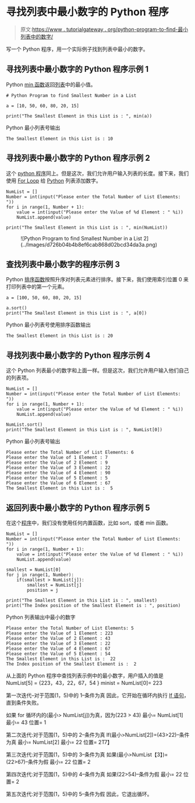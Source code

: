 # 寻找列表中最小数字的 Python 程序

> 原文:[https://www . tutorialgateway . org/python-program-to-find-最小列表中的数字/](https://www.tutorialgateway.org/python-program-to-find-smallest-number-in-a-list/)

写一个 Python 程序，用一个实际例子找到列表中最小的数字。

## 寻找列表中最小数字的 Python 程序示例 1

Python [min 函数](https://www.tutorialgateway.org/python-min-list-function/)返回[列表](https://www.tutorialgateway.org/python-list/)中的最小值。

```
# Python Program to find Smallest Number in a List 

a = [10, 50, 60, 80, 20, 15]

print("The Smallest Element in this List is : ", min(a))
```

Python 最小列表号输出

```
The Smallest Element in this List is : 10
```

## 寻找列表中最小数字的 Python 程序示例 2

这个 [python 程序](https://www.tutorialgateway.org/python-programming-examples/)同上。但是这次，我们允许用户输入列表的长度。接下来，我们使用 [For Loop](https://www.tutorialgateway.org/python-for-loop/) 给 [Python](https://www.tutorialgateway.org/python-tutorial/) 列表添加数字。

```
NumList = []
Number = int(input("Please enter the Total Number of List Elements: "))
for i in range(1, Number + 1):
    value = int(input("Please enter the Value of %d Element : " %i))
    NumList.append(value)

print("The Smallest Element in this List is : ", min(NumList))
```

<figure class="wp-block-image">![Python Program to find Smallest Number in a List 2](../Images/d726b04b4b8ef6cab868d02bcd34da3a.png)</figure>

## 查找列表中最小数字的程序示例 3

Python [排序函数](https://www.tutorialgateway.org/python-sort-list-function/)按照升序对列表元素进行排序。接下来，我们使用索引位置 0 来打印列表中的第一个元素。

```
a = [100, 50, 60, 80, 20, 15]

a.sort()
print("The Smallest Element in this List is : ", a[0])
```

Python 最小列表号使用排序函数输出

```
The Smallest Element in this List is : 20
```

## 寻找列表中最小数字的 Python 程序示例 4

这个 Python 列表最小的数字和上面一样。但是这次，我们允许用户输入他们自己的列表项。

```
NumList = []
Number = int(input("Please enter the Total Number of List Elements: "))
for i in range(1, Number + 1):
    value = int(input("Please enter the Value of %d Element : " %i))
    NumList.append(value)

NumList.sort()
print("The Smallest Element in this List is : ", NumList[0])
```

Python 最小列表号输出

```
Please enter the Total Number of List Elements: 6
Please enter the Value of 1 Element : 7
Please enter the Value of 2 Element : 9
Please enter the Value of 3 Element : 22
Please enter the Value of 4 Element : 90
Please enter the Value of 5 Element : 5
Please enter the Value of 6 Element : 67
The Smallest Element in this List is :  5
```

## 返回列表中最小数字的 Python 程序示例 5

在这个[程序](https://www.tutorialgateway.org/python-programming-examples/)中，我们没有使用任何内置函数，比如 sort，或者 min 函数。

```
NumList = []
Number = int(input("Please enter the Total Number of List Elements: "))
for i in range(1, Number + 1):
    value = int(input("Please enter the Value of %d Element : " %i))
    NumList.append(value)

smallest = NumList[0]    
for j in range(1, Number):
    if(smallest > NumList[j]):
        smallest = NumList[j]
        position = j

print("The Smallest Element in this List is : ", smallest)
print("The Index position of the Smallest Element is : ", position)
```

Python 列表输出中最小的数字

```
Please enter the Total Number of List Elements: 5
Please enter the Value of 1 Element : 223
Please enter the Value of 2 Element : 43
Please enter the Value of 3 Element : 22
Please enter the Value of 4 Element : 67
Please enter the Value of 5 Element : 54
The Smallest Element in this List is :  22
The Index position of the Smallest Element is :  2
```

从上面的 Python 程序中查找列表示例中的最小数字，用户插入的值是
NumList[5] = {223，43，22，67，54 }
minist = NumList[0]= 223

第一次迭代–对于范围(1，5)中的 1–条件为真
因此，它开始在循环内执行 [If 语句](https://www.tutorialgateway.org/python-if-statement/)，直到条件失败。

如果 for 循环内的(最小> NumList[j])为真，因为(223 > 43)
最小= NumList[1]
最小= 43
位置= 1

第二次迭代:对于范围(1，5)中的 2–条件为真
If(最小>NumList[2])=(43>22)–条件为真
最小= NumList[2]
最小= 22
位置= 2T7】

第三次迭代:对于范围(1，5)中的 3–条件为真
如果(最小>NumList【3】)=(22>67)–条件为假
最小= 22
位置= 2

第四次迭代:对于范围(1，5)中的 4–条件为真
如果(22>54)–条件为假
最小= 22
位置= 2

第五次迭代:对于范围(1，5)中的 5–条件为假
因此，它退出循环。